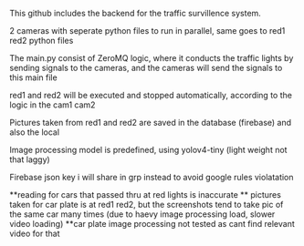 This github includes the backend for the traffic survillence system.

2 cameras with seperate python files to run in parallel, same goes to red1 red2 python files

The main.py consist of ZeroMQ logic, where it conducts the traffic lights by sending signals to the cameras, and the cameras will send the signals to this main file

red1 and red2 will be executed and stopped automatically, according to the logic in the cam1 cam2

Pictures taken from red1 and red2 are saved in the database (firebase) and also the local 

Image processing model is predefined, using yolov4-tiny (light weight not that laggy)

Firebase json key i will share in grp instead to avoid google rules violatation

**reading for cars that passed thru at red lights is inaccurate
** pictures taken for car plate is at red1 red2, but the screenshots tend to take pic of the same car many times (due to haevy image processing load, slower video loading)
**car plate image processing not tested as cant find relevant video for that







